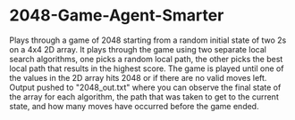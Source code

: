 # 2048-Game-Agent-Smarter
Plays through a game of 2048 starting from a random initial state of two 2s on a 4x4 2D array. It plays through the game using two separate local search algorithms, one picks a random local path, the other picks the best local path that results in the highest score. The game is played until one of the values in the 2D array hits 2048 or if there are no valid moves left. Output pushed to "2048_out.txt" where you can observe the final state of the array for each algorithm, the path that was taken to get to the current state, and how many moves have occurred before the game ended. 

